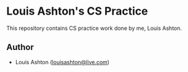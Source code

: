 # Louis Ashton's CS Practice

This repository contains CS practice work done by me, Louis Ashton.

## Author

* Louis Ashton (louisashton@live.com) 
